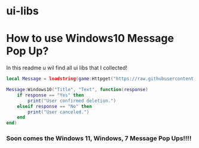 # ui-libs

# How to use Windows10 Message Pop Up?
In this readme u wil find all ui libs that I collected!
```lua
local Message = loadstring(game:Httpget("https://raw.githubusercontent.com/HacksCreator102/ui-libs/refs/heads/main/src.lua"))()

Message:Windows10("Title", "Text", function(response)
	if response == "Yes" then
		print("User confirmed deletion.")
	elseif response == "No" then
		print("User canceled.")
	end
end)
```
### Soon comes the Windows 11, Windows, 7 Message Pop Ups!!!!
